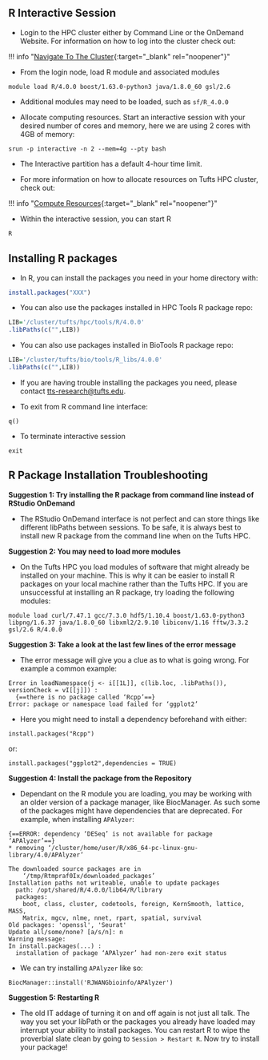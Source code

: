 ## R Interactive Session

- Login to the HPC cluster either by Command Line or the OnDemand Website. For information on how to log into the cluster check out:
    
!!! info "[Navigate To The Cluster](../hpc-user-guide/navigate-to-cluster.md){:target="_blank" rel="noopener"}"

- From the login node, load R module and associated modules

```
module load R/4.0.0 boost/1.63.0-python3 java/1.8.0_60 gsl/2.6
```

- Additional modules may need to be loaded, such as `sf/R_4.0.0` 

- Allocate computing resources. Start an interactive session with your desired number of cores and memory, here we are using 2 cores with 4GB of memory: 

```
srun -p interactive -n 2 --mem=4g --pty bash
```

- The Interactive partition has a default 4-hour time limit. 

- For more information on how to allocate resources on Tufts HPC cluster, check out:
    
!!! info "[Compute Resources](../hpc-user-guide/compute-resources.md){:target="_blank" rel="noopener"}"

- Within the interactive session, you can start R 

```R
R
```

## Installing R packages

- In R, you can install the packages you need in your home directory with:

```R
install.packages("XXX")
```

- You can also use the packages installed in HPC Tools R package repo:

```R
LIB='/cluster/tufts/hpc/tools/R/4.0.0' 
.libPaths(c("",LIB))
```

- You can also use packages installed in BioTools R package repo:

```R
LIB='/cluster/tufts/bio/tools/R_libs/4.0.0' 
.libPaths(c("",LIB)) 
```

- If you are having trouble installing the packages you need, please contact [tts-research@tufts.edu](tts-research@tufts.edu).

     
- To exit from R command line interface:

```
q()
```
- To terminate interactive session 

```
exit
```

## R Package Installation Troubleshooting

**Suggestion 1: Try installing the R package from command line instead of RStudio OnDemand**

- The RStudio OnDemand interface is not perfect and can store things like different libPaths between sessions. To be safe, it is always best to install new R package from the command line when on the Tufts HPC.
    
**Suggestion 2: You may need to load more modules**

- On the Tufts HPC you load modules of software that might already be installed on your machine. This is why it can be easier to install R packages on your local machine rather than the Tufts HPC. If you are unsuccessful at installing an R package, try loading the following modules:
    
```
module load curl/7.47.1 gcc/7.3.0 hdf5/1.10.4 boost/1.63.0-python3 libpng/1.6.37 java/1.8.0_60 libxml2/2.9.10 libiconv/1.16 fftw/3.3.2 gsl/2.6 R/4.0.0
```

**Suggestion 3: Take a look at the last few lines of the error message**

- The error message will give you a clue as to what is going wrong. For example a common example:
    
```
Error in loadNamespace(j <- i[[1L]], c(lib.loc, .libPaths()), versionCheck = vI[[j]]) : 
  {==there is no package called ‘Rcpp’==}
Error: package or namespace load failed for ‘ggplot2’
```

- Here you might need to install a dependency beforehand with either:
    
```
install.packages("Rcpp")
```

or:

```
install.packages("ggplot2",dependencies = TRUE)
```

**Suggestion 4: Install the package from the Repository**

- Dependant on the R module you are loading, you may be working with an older version of a package manager, like BiocManager. As such some of the packages might have dependencies that are deprecated. For example, when installing `APAlyzer`:
    
```
{==ERROR: dependency ‘DESeq’ is not available for package ‘APAlyzer’==}
* removing ‘/cluster/home/user/R/x86_64-pc-linux-gnu-library/4.0/APAlyzer’

The downloaded source packages are in
	‘/tmp/Rtmpraf0Ix/downloaded_packages’
Installation paths not writeable, unable to update packages
  path: /opt/shared/R/4.0.0/lib64/R/library
  packages:
    boot, class, cluster, codetools, foreign, KernSmooth, lattice, MASS,
    Matrix, mgcv, nlme, nnet, rpart, spatial, survival
Old packages: 'openssl', 'Seurat'
Update all/some/none? [a/s/n]: n
Warning message:
In install.packages(...) :
  installation of package ‘APAlyzer’ had non-zero exit status
```

- We can try installing `APAlyzer` like so:
    
```
BiocManager::install('RJWANGbioinfo/APAlyzer')
```

**Suggestion 5: Restarting R**

- The old IT addage of turning it on and off again is not just all talk. The way you set your libPath or the packages you already have loaded may interrupt your ability to install packages. You can restart R to wipe the proverbial slate clean by going to `Session > Restart R`. Now try to install your package! 

